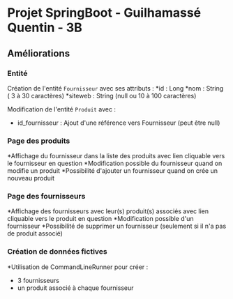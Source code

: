  # Projet SpringBoot - Guilhamassé Quentin - 3B

## Améliorations

### Entité

Création de l'entité `Fournisseur` avec ses attributs : 
 *id : Long
 *nom : String ( 3 à 30 caractères)
 *siteweb : String (null ou 10 à 100 caractères)

Modification de l'entité `Produit` avec : 
 * id_fournisseur : Ajout d'une référence vers Fournisseur (peut être null)

### Page des produits
 *Affichage du fournisseur dans la liste des produits avec lien cliquable vers le fournisseur en question
 *Modification possible du fournisseur quand on modifie un produit
 *Possibilité d'ajouter un fournisseur quand on crée un nouveau produit

### Page des fournisseurs
 *Affichage des fournisseurs avec leur(s) produit(s) associés avec lien cliquable vers le produit en question
 *Modification possible d'un fournisseur
 *Possibilité de supprimer un fournisseur (seulement si il n'a pas de produit associé)

### Création de données fictives
*Utilisation de CommandLineRunner pour créer : 
 * 3 fournisseurs
 * un produit associé à chaque fournisseur
